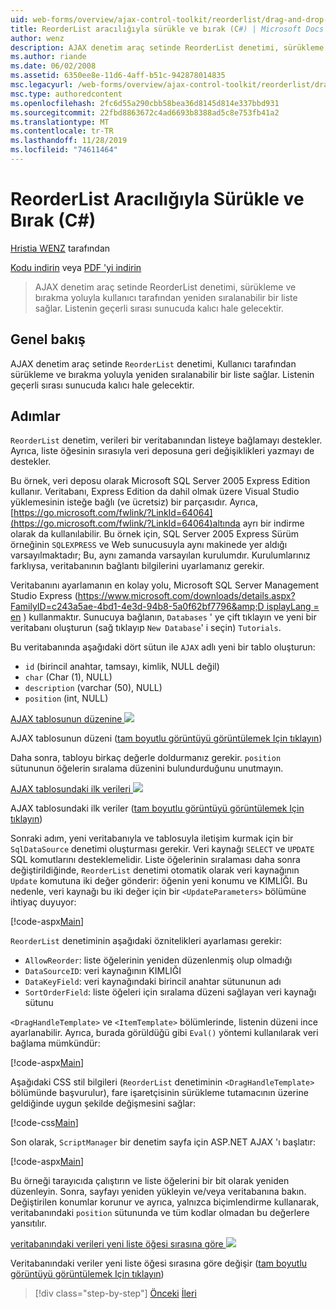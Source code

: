 ```yaml
---
uid: web-forms/overview/ajax-control-toolkit/reorderlist/drag-and-drop-via-reorderlist-cs
title: ReorderList aracılığıyla sürükle ve bırak (C#) | Microsoft Docs
author: wenz
description: AJAX denetim araç setinde ReorderList denetimi, sürükleme ve bırakma yoluyla kullanıcı tarafından yeniden sıralanabilir bir liste sağlar. Listenin geçerli sırası olacaktır...
ms.author: riande
ms.date: 06/02/2008
ms.assetid: 6350ee8e-11d6-4aff-b51c-942878014835
msc.legacyurl: /web-forms/overview/ajax-control-toolkit/reorderlist/drag-and-drop-via-reorderlist-cs
msc.type: authoredcontent
ms.openlocfilehash: 2fc6d55a290cbb58bea36d8145d814e337bbd931
ms.sourcegitcommit: 22fbd8863672c4ad6693b8388ad5c8e753fb41a2
ms.translationtype: MT
ms.contentlocale: tr-TR
ms.lasthandoff: 11/28/2019
ms.locfileid: "74611464"
---
```

# <a name="drag-and-drop-via-reorderlist-c"></a>ReorderList Aracılığıyla Sürükle ve Bırak (C#)

[Hristia WENZ](https://github.com/wenz) tarafından

[Kodu indirin](https://download.microsoft.com/download/9/3/f/93f8daea-bebd-4821-833b-95205389c7d0/ReorderList5.cs.zip) veya [PDF 'yi indirin](https://download.microsoft.com/download/2/d/c/2dc10e34-6983-41d4-9c08-f78f5387d32b/reorderlist5CS.pdf)

> AJAX denetim araç setinde ReorderList denetimi, sürükleme ve bırakma yoluyla kullanıcı tarafından yeniden sıralanabilir bir liste sağlar. Listenin geçerli sırası sunucuda kalıcı hale gelecektir.

## <a name="overview"></a>Genel bakış

AJAX denetim araç setinde `ReorderList` denetimi, Kullanıcı tarafından sürükleme ve bırakma yoluyla yeniden sıralanabilir bir liste sağlar. Listenin geçerli sırası sunucuda kalıcı hale gelecektir.

## <a name="steps"></a>Adımlar

`ReorderList` denetim, verileri bir veritabanından listeye bağlamayı destekler. Ayrıca, liste öğesinin sırasıyla veri deposuna geri değişiklikleri yazmayı de destekler.

Bu örnek, veri deposu olarak Microsoft SQL Server 2005 Express Edition kullanır. Veritabanı, Express Edition da dahil olmak üzere Visual Studio yüklemesinin isteğe bağlı (ve ücretsiz) bir parçasıdır. Ayrıca, [https://go.microsoft.com/fwlink/?LinkId=64064](https://go.microsoft.com/fwlink/?LinkId=64064)altında ayrı bir indirme olarak da kullanılabilir. Bu örnek için, SQL Server 2005 Express Sürüm örneğinin `SQLEXPRESS` ve Web sunucusuyla aynı makinede yer aldığı varsayılmaktadır; Bu, aynı zamanda varsayılan kurulumdır. Kurulumlarınız farklıysa, veritabanının bağlantı bilgilerini uyarlamanız gerekir.

Veritabanını ayarlamanın en kolay yolu, Microsoft SQL Server Management Studio Express ([https://www.microsoft.com/downloads/details.aspx?FamilyID=c243a5ae-4bd1-4e3d-94b8-5a0f62bf7796&amp;D isplayLang = en](https://www.microsoft.com/downloads/details.aspx?FamilyID=c243a5ae-4bd1-4e3d-94b8-5a0f62bf7796&amp;DisplayLang=en) ) kullanmaktır. Sunucuya bağlanın, `Databases` ' ye çift tıklayın ve yeni bir veritabanı oluşturun (sağ tıklayıp `New Database`' i seçin) `Tutorials`.

Bu veritabanında aşağıdaki dört sütun ile `AJAX` adlı yeni bir tablo oluşturun:

- `id` (birincil anahtar, tamsayı, kimlik, NULL değil)
- `char` (Char (1), NULL)
- `description` (varchar (50), NULL)
- `position` (int, NULL)

[AJAX tablosunun düzenine ![](drag-and-drop-via-reorderlist-cs/_static/image2.png)](drag-and-drop-via-reorderlist-cs/_static/image1.png)

AJAX tablosunun düzeni ([tam boyutlu görüntüyü görüntülemek Için tıklayın](drag-and-drop-via-reorderlist-cs/_static/image3.png))

Daha sonra, tabloyu birkaç değerle doldurmanız gerekir. `position` sütununun öğelerin sıralama düzenini bulundurduğunu unutmayın.

[AJAX tablosundaki ilk verileri ![](drag-and-drop-via-reorderlist-cs/_static/image5.png)](drag-and-drop-via-reorderlist-cs/_static/image4.png)

AJAX tablosundaki ilk veriler ([tam boyutlu görüntüyü görüntülemek Için tıklayın](drag-and-drop-via-reorderlist-cs/_static/image6.png))

Sonraki adım, yeni veritabanıyla ve tablosuyla iletişim kurmak için bir `SqlDataSource` denetimi oluşturması gerekir. Veri kaynağı `SELECT` ve `UPDATE` SQL komutlarını desteklemelidir. Liste öğelerinin sıralaması daha sonra değiştirildiğinde, `ReorderList` denetimi otomatik olarak veri kaynağının `Update` komutuna iki değer gönderir: öğenin yeni konumu ve KIMLIĞI. Bu nedenle, veri kaynağı bu iki değer için bir `<UpdateParameters>` bölümüne ihtiyaç duyuyor:

[!code-aspx[Main](drag-and-drop-via-reorderlist-cs/samples/sample1.aspx)]

`ReorderList` denetiminin aşağıdaki öznitelikleri ayarlaması gerekir:

- `AllowReorder`: liste öğelerinin yeniden düzenlenmiş olup olmadığı
- `DataSourceID`: veri kaynağının KIMLIĞI
- `DataKeyField`: veri kaynağındaki birincil anahtar sütununun adı
- `SortOrderField`: liste öğeleri için sıralama düzeni sağlayan veri kaynağı sütunu

`<DragHandleTemplate>` ve `<ItemTemplate>` bölümlerinde, listenin düzeni ince ayarlanabilir. Ayrıca, burada görüldüğü gibi `Eval()` yöntemi kullanılarak veri bağlama mümkündür:

[!code-aspx[Main](drag-and-drop-via-reorderlist-cs/samples/sample2.aspx)]

Aşağıdaki CSS stil bilgileri (`ReorderList` denetiminin `<DragHandleTemplate>` bölümünde başvurulur), fare işaretçisinin sürükleme tutamacının üzerine geldiğinde uygun şekilde değişmesini sağlar:

[!code-css[Main](drag-and-drop-via-reorderlist-cs/samples/sample3.css)]

Son olarak, `ScriptManager` bir denetim sayfa için ASP.NET AJAX 'ı başlatır:

[!code-aspx[Main](drag-and-drop-via-reorderlist-cs/samples/sample4.aspx)]

Bu örneği tarayıcıda çalıştırın ve liste öğelerini bir bit olarak yeniden düzenleyin. Sonra, sayfayı yeniden yükleyin ve/veya veritabanına bakın. Değiştirilen konumlar korunur ve ayrıca, yalnızca biçimlendirme kullanarak, veritabanındaki `position` sütununda ve tüm kodlar olmadan bu değerlere yansıtılır.

[veritabanındaki verileri yeni liste öğesi sırasına göre ![](drag-and-drop-via-reorderlist-cs/_static/image8.png)](drag-and-drop-via-reorderlist-cs/_static/image7.png)

Veritabanındaki veriler yeni liste öğesi sırasına göre değişir ([tam boyutlu görüntüyü görüntülemek Için tıklayın](drag-and-drop-via-reorderlist-cs/_static/image9.png))

> [!div class="step-by-step"]
> [Önceki](using-postbacks-with-reorderlist-cs.md)
> [İleri](using-postbacks-with-reorderlist-vb.md)
